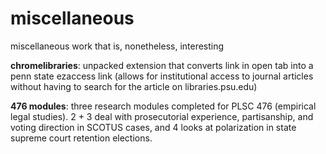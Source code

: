# miscellaneous
miscellaneous work that is, nonetheless, interesting

**chromelibraries**: unpacked extension that converts link in open tab into a penn state ezaccess link (allows for institutional access to journal articles without having to search for the article on libraries.psu.edu)

**476 modules**: three research modules completed for PLSC 476 (empirical legal studies). 2 + 3 deal with prosecutorial experience, partisanship, and voting direction in SCOTUS cases, and 4 looks at polarization in state supreme court retention elections.
